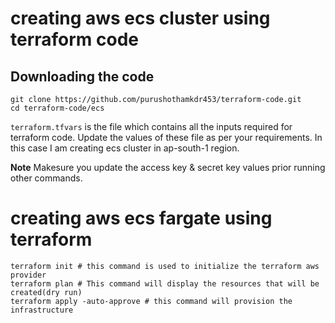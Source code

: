 # creating aws ecs cluster using terraform code

## Downloading the code

```
git clone https://github.com/purushothamkdr453/terraform-code.git
cd terraform-code/ecs
```

`terraform.tfvars` is the file which contains all the inputs required for terraform code. Update the values of these file as per your requirements. In this case I am creating ecs cluster in ap-south-1 region. 

**Note** Makesure you update the access key & secret key values prior running other commands.

# creating aws ecs fargate using terraform

```
terraform init # this command is used to initialize the terraform aws provider
terraform plan # This command will display the resources that will be created(dry run)
terraform apply -auto-approve # this command will provision the infrastructure
```
